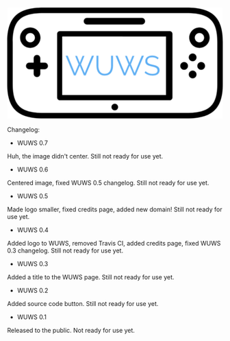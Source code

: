 ![WUWS logo](wuws-logo.png)

Changelog:

- WUWS 0.7

Huh, the image didn't center. Still not ready for use yet. 

- WUWS 0.6

Centered image, fixed WUWS 0.5 changelog. Still not ready for use yet. 

- WUWS 0.5

Made logo smaller, fixed credits page, added new domain! Still not ready for use yet. 

- WUWS 0.4

Added logo to WUWS, removed Travis CI, added credits page, fixed WUWS 0.3 changelog. Still not ready for use yet. 

- WUWS 0.3

Added a title to the WUWS page. Still not ready for use yet.

- WUWS 0.2

Added source code button. Still not ready for use yet.

- WUWS 0.1

Released to the public. Not ready for use yet.


